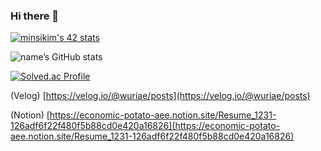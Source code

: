 ### Hi there 👋

<!--
**minsikim-42/minsikim-42** is a ✨ _special_ ✨ repository because its `README.md` (this file) appears on your GitHub profile.

Here are some ideas to get you started:

- 🔭 I’m currently working on ...
- 🌱 I’m currently learning ...
- 👯 I’m looking to collaborate on ...
- 🤔 I’m looking for help with ...
- 💬 Ask me about ...
- 📫 How to reach me: ...
- 😄 Pronouns: ...
- ⚡ Fun fact: ...
-->
[![minsikim's 42 stats](https://badge42.herokuapp.com/api/stats/minsikim)](https://github.com/minsikim-42/badge42)

![name’s GitHub stats](https://github-readme-stats.vercel.app/api?username=minsikim-42&show_icons=true&theme=tokyonight)

[![Solved.ac Profile](http://mazassumnida.wtf/api/generate_badge?boj=spalstlr321)](https://solved.ac/profile/spalstlr321)

(Velog) [https://velog.io/@wuriae/posts](https://velog.io/@wuriae/posts)

(Notion) [https://economic-potato-aee.notion.site/Resume_1231-126adf6f22f480f5b88cd0e420a16826](https://economic-potato-aee.notion.site/Resume_1231-126adf6f22f480f5b88cd0e420a16826)
